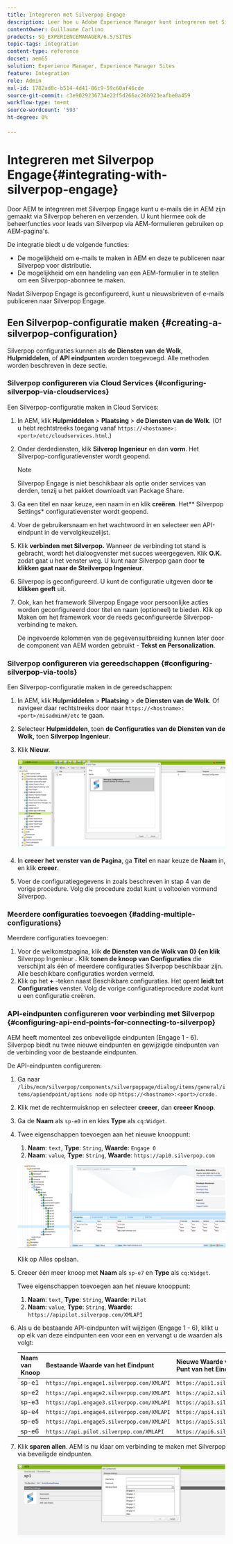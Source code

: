 ```yaml
---
title: Integreren met Silverpop Engage
description: Leer hoe u Adobe Experience Manager kunt integreren met Silverpop Engage.
contentOwner: Guillaume Carlino
products: SG_EXPERIENCEMANAGER/6.5/SITES
topic-tags: integration
content-type: reference
docset: aem65
solution: Experience Manager, Experience Manager Sites
feature: Integration
role: Admin
exl-id: 1782ad8c-b514-4d41-86c9-59c60af46cde
source-git-commit: c3e9029236734e22f5d266ac26b923eafbe0a459
workflow-type: tm+mt
source-wordcount: '593'
ht-degree: 0%

---
```


# Integreren met Silverpop Engage{#integrating-with-silverpop-engage}

<!-- THIS ENTIRE TOPIC APPEARS OBSOLETE BECAUSE SILVERPOP NO LONGER EXISTS AND THERE ARE NO REDIRECTS FOR THE DOWNLOAD URL BELOW THAT IS 404.
>[!NOTE]
>
>Silverpop integration is **not** available out of the box. Download the Silverpop integration package `https://www.adobeaemcloud.com/content/marketplace/marketplaceProxy.html?packagePath=/content/companies/public/adobe/packages/aem620/product/cq-mcm-integrations-silverpop-content` from Package Share and install it on your instance. After you have installed the package, you can configure it as described in this document. -->

Door AEM te integreren met Silverpop Engage kunt u e-mails die in AEM zijn gemaakt via Silverpop beheren en verzenden. U kunt hiermee ook de beheerfuncties voor leads van Silverpop via AEM-formulieren gebruiken op AEM-pagina&#39;s.

De integratie biedt u de volgende functies:

* De mogelijkheid om e-mails te maken in AEM en deze te publiceren naar Silverpop voor distributie.
* De mogelijkheid om een handeling van een AEM-formulier in te stellen om een Silverpop-abonnee te maken.

Nadat Silverpop Engage is geconfigureerd, kunt u nieuwsbrieven of e-mails publiceren naar Silverpop Engage.

## Een Silverpop-configuratie maken {#creating-a-silverpop-configuration}

Silverpop configuraties kunnen als **de Diensten van de Wolk**, **Hulpmiddelen**, of **API eindpunten** worden toegevoegd. Alle methoden worden beschreven in deze sectie.

### Silverpop configureren via Cloud Services {#configuring-silverpop-via-cloudservices}

Een Silverpop-configuratie maken in Cloud Services:

1. In AEM, klik **Hulpmiddelen** > **Plaatsing** > **de Diensten van de Wolk**. (Of u hebt rechtstreeks toegang vanaf `https://<hostname>:<port>/etc/cloudservices.html`.)
1. Onder derdediensten, klik **Silverop Ingenieur** en dan **vorm**. Het Silverpop-configuratievenster wordt geopend.

   >[!NOTE]
   >
   >Silverpop Engage is niet beschikbaar als optie onder services van derden, tenzij u het pakket downloadt van Package Share.

1. Ga een titel en naar keuze, een naam in en klik **creëren**. Het** Silverpop Settings* configuratievenster wordt geopend.
1. Voer de gebruikersnaam en het wachtwoord in en selecteer een API-eindpunt in de vervolgkeuzelijst.
1. Klik **verbinden met Silverpop.** Wanneer de verbinding tot stand is gebracht, wordt het dialoogvenster met succes weergegeven. Klik **O.K.** zodat gaat u het venster weg. U kunt naar Silverpop gaan door **te klikken gaat naar de Steilverpop Ingenieur**.
1. Silverpop is geconfigureerd. U kunt de configuratie uitgeven door **te klikken geeft** uit.
1. Ook, kan het framework Silverpop Engage voor persoonlijke acties worden geconfigureerd door titel en naam (optioneel) te bieden. Klik op Maken om het framework voor de reeds geconfigureerde Silverpop-verbinding te maken.

   De ingevoerde kolommen van de gegevensuitbreiding kunnen later door de component van AEM worden gebruikt - **Tekst en Personalization**.

### Silverpop configureren via gereedschappen {#configuring-silverpop-via-tools}

Een Silverpop-configuratie maken in de gereedschappen:

1. In AEM, klik **Hulpmiddelen** > **Plaatsing** > **de Diensten van de Wolk**. Of navigeer daar rechtstreeks door naar `https://<hostname>:<port>/misadmin#/etc` te gaan.
1. Selecteer **Hulpmiddelen**, toen **de Configuraties van de Diensten van de Wolk,** toen **Silverpop Ingenieur**.
1. Klik **Nieuw**.

   ![ chlimage_1-6 ](assets/chlimage_1-6.jpeg)

1. In **creeer het venster van de Pagina**, ga **Titel** en naar keuze de **Naam** in, en klik **creeer**.
1. Voer de configuratiegegevens in zoals beschreven in stap 4 van de vorige procedure. Volg die procedure zodat kunt u voltooien vormend Silverpop.

### Meerdere configuraties toevoegen {#adding-multiple-configurations}

Meerdere configuraties toevoegen:

1. Voor de welkomstpagina, klik **de Diensten van de Wolk van 0} {en klik** Silverpop Ingenieur **.** Klik **tonen de knoop van Configuraties** die verschijnt als één of meerdere configuraties Silverpop beschikbaar zijn. Alle beschikbare configuraties worden vermeld.
1. Klik op het **+** -teken naast Beschikbare configuraties. Het opent **leidt tot Configuraties** venster. Volg de vorige configuratieprocedure zodat kunt u een configuratie creëren.

### API-eindpunten configureren voor verbinding met Silverpop {#configuring-api-end-points-for-connecting-to-silverpop}

AEM heeft momenteel zes onbeveiligde eindpunten (Engage 1 - 6). Silverpop biedt nu twee nieuwe eindpunten en gewijzigde eindpunten van de verbinding voor de bestaande eindpunten.

De API-eindpunten configureren:

1. Ga naar `/libs/mcm/silverpop/components/silverpoppage/dialog/items/general/items/apiendpoint/options node` op `https://<hostname>:<port>/crxde.`
1. Klik met de rechtermuisknop en selecteer **creeer**, dan **creeer Knoop**.
1. Ga de **Naam** als `sp-e0` in en kies **Type** als `cq:Widget`.
1. Twee eigenschappen toevoegen aan het nieuwe knooppunt:

   1. **Naam**: `text`, **Type**: `String`, **Waarde**: `Engage 0`
   1. **Naam**: `value`, **Type**: `String`, **Waarde**: `https://api0.silverpop.com`

   ![ chlimage_1-42 ](assets/chlimage_1-42.png)

   Klik op Alles opslaan.

1. Creeer één meer knoop met **Naam** als `sp-e7` en **Type** als `cq:Widget`.

   Twee eigenschappen toevoegen aan het nieuwe knooppunt:

   1. **Naam**: `text`, **Type**: `String`, **Waarde**: `Pilot`
   1. **Naam**: `value`, **Type**: `String`, **Waarde**: `https://apipilot.silverpop.com/XMLAPI`

1. Als u de bestaande API-eindpunten wilt wijzigen (Engage 1 - 6), klikt u op elk van deze eindpunten een voor een en vervangt u de waarden als volgt:

   | **Naam van Knoop** | **Bestaande Waarde van het Eindpunt** | **Nieuwe Waarde van het Punt van het Eind** |
   |---|---|---|
   | sp-e1 | `https://api.engage1.silverpop.com/XMLAPI` | `https://api1.silverpop.com` |
   | sp-e2 | `https://api.engage2.silverpop.com/XMLAPI` | `https://api2.silverpop.com` |
   | sp-e3 | `https://api.engage3.silverpop.com/XMLAPI` | `https://api3.silverpop.com` |
   | sp-e4 | `https://api.engage4.silverpop.com/XMLAPI` | `https://api4.silverpop.com` |
   | sp-e5 | `https://api.engage5.silverpop.com/XMLAPI` | `https://api5.silverpop.com` |
   | sp-e6 | `https://api.pilot.silverpop.com/XMLAPI` | `https://api6.silverpop.com` |

1. Klik **sparen allen**. AEM is nu klaar om verbinding te maken met Silverpop via beveiligde eindpunten.

   ![ chlimage_1-7 ](assets/chlimage_1-7.jpeg)

